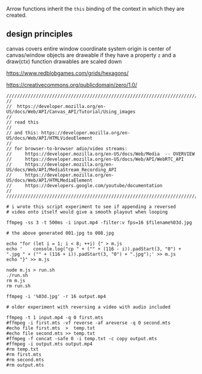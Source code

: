 Arrow functions inherit the `this` binding of the context in which they are created.

design principles
-----------------
canvas covers entire window
coordinate system origin is center of canvas/window
objects are drawable if they have a property `z` and a draw(ctx) function
drawables are scaled down



https://www.redblobgames.com/grids/hexagons/

https://creativecommons.org/publicdomain/zero/1.0/

~~~
////////////////////////////////////////////////////////////////////////////////
//
//  https://developer.mozilla.org/en-US/docs/Web/API/Canvas_API/Tutorial/Using_images
//
// read this
//
// and this: https://developer.mozilla.org/en-US/docs/Web/API/HTMLVideoElement
//
// for browser-to-browser adio/video streams:
//     https://developer.mozilla.org/en-US/docs/Web/Media  -- OVERVIEW
//     https://developer.mozilla.org/en-US/docs/Web/API/WebRTC_API
//     https://developer.mozilla.org/en-US/docs/Web/API/MediaStream_Recording_API
//     https://developer.mozilla.org/en-US/docs/Web/API/HTMLMediaElement
//     https://developers.google.com/youtube/documentation
//
////////////////////////////////////////////////////////////////////////////////
~~~

~~~
# i wrote this script experiment to see if appending a reversed
# video onto itself would give a smooth playout when looping

ffmpeg -ss 3 -t 500ms -i input.mp4 -filter:v fps=16 $filename%03d.jpg

# the above generated 001.jpg to 008.jpg

echo "for (let i = 1; i < 8; ++i) {" > m.js 
echo '    console.log("cp " + ("" + (116 - i)).padStart(3, "0") + ".jpg " + ("" + (116 + i)).padStart(3, "0") + ".jpg");' >> m.js
echo "}" >> m.js

node m.js > run.sh
./run.sh
rm m.js
rm run.sh

ffmpeg -i '%03d.jpg' -r 16 output.mp4
~~~

~~~
# older experiment with reversing a video with audio included

ffmpeg -t 1 input.mp4 -q 0 first.mts
#ffmpeg -i first.mts -vf reverse -af areverse -q 0 second.mts
#echo file first.mts  >  temp.txt
#echo file second.mts >> temp.txt
#ffmpeg -f concat -safe 0 -i temp.txt -c copy output.mts
#ffmpeg -i output.mts output.mp4
#rm temp.txt
#rm first.mts
#rm second.mts
#rm output.mts
~~~

